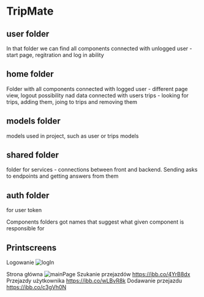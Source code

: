 # TripMate

## user folder
In that folder we can find all components connected with unlogged user - start page, regitration and log in ability

## home folder
Folder with all components connected with logged user - different page view, logout possibility nad data connected with users trips - looking for trips, adding them, joing to trips and removing them

## models folder
models used in project, such as user or trips models

## shared folder
folder for services - connections between front and backend. Sending asks to endpoints and getting answers from them

## auth folder
for user token


Components folders got names that suggest what given component is responsible for

## Printscreens
Logowanie 
![logIn](https://user-images.githubusercontent.com/31566345/58667481-6fe10000-8336-11e9-932d-b3b3c84a2dc0.PNG)

Strona główna
![mainPage](https://user-images.githubusercontent.com/31566345/58667374-1b3d8500-8336-11e9-9185-b60e93b0524e.PNG)
Szukanie przejazdów https://ibb.co/4YrB8dx
Przejazdy użytkownika https://ibb.co/wLBvR8k
Dodawanie przejazdu https://ibb.co/c3gVh0N
